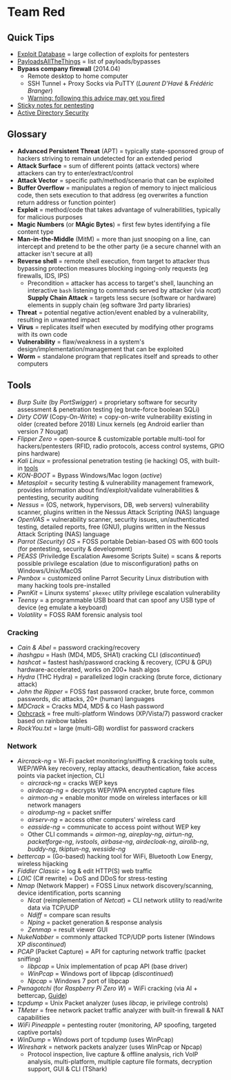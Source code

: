 # Team Red

## Quick Tips

* [Exploit Database](https://www.exploit-db.com) = large collection of exploits for pentesters
* [PayloadsAllTheThings](https://github.com/swisskyrepo/PayloadsAllTheThings) = list of payloads/bypasses
* **Bypass company firewall** (2014.04)
  * Remote desktop to home computer
  * SSH Tunnel + Proxy Socks via PuTTY (_Laurent D'Havé_ & _Frédéric Branger_)
  * [Warning: following this advice may get you fired](https://old.reddit.com/r/bestof/comments/d4hl1/comment/c0xibzi)
* [Sticky notes for pentesting](https://exploit-notes.hdks.org)
* [Active Directory Security](https://adsecurity.org)

## Glossary

* **Advanced Persistent Threat** (APT) = typically state-sponsored group of hackers striving to remain undetected for an extended period
* **Attack Surface** = sum of different points (attack vectors) where attackers can try to enter/extract/control
* **Attack Vector** = specific path/method/scenario that can be exploited
* **Buffer Overflow** = manipulates a region of memory to inject malicious code, then sets execution to that address (eg overwrites a function return address or function pointer)
* **Exploit** = method/code that takes advantage of vulnerabilities, typically for malicious purposes
* **Magic Numbers** (or **MAgic Bytes**) = first few bytes identifying a file content type
* **Man-in-the-Middle** (MitM) = more than just snooping on a line, can intercept and pretend to be the other party (ie a secure channel with an attacker isn't secure at all)
* **Reverse shell** = remote shell execution, from target to attacker thus bypassing protection measures blocking ingoing-only requests (eg firewalls, IDS, IPS)
  * Precondition = attacker has access to target's shell, launching an interactive `bash` listening to commands served by attacker (via _ncat_)
 **Supply Chain Attack** = targets less secure (software or hardware) elements in supply chain (eg software 3rd party libraries)
* **Threat** = potential negative action/event enabled by a vulnerability, resulting in unwanted impact
* **Virus** = replicates itself when executed by modifying other programs with its own code
* **Vulnerability** = flaw/weakness in a system's design/implementation/management that can be exploited
* **Worm** = standalone program that replicates itself and spreads to other computers

## Tools

* _Burp Suite_ (by _PortSwigger_) = proprietary software for security assessment & penetration testing (eg brute-force boolean SQLi)
* _Dirty COW_ (Copy-On-Write) = copy-on-write vulnerability existing in older (created before 2018) Linux kernels (eg Android earlier than version 7 Nougat)
* _Flipper Zero_ = open-source & customizable portable multi-tool for hackers/pentesters (RFID, radio protocols, access control systems, GPIO pins hardware)
* _Kali Linux_ = professional penetration testing (ie hacking) OS, with built-in [tools](https://www.kali.org/tools)
* _KON-BOOT_ = Bypass Windows/Mac logon (_active_)
* _Metasploit_ = security testing & vulnerability management framework, provides information about find/exploit/validate vulnerabilities & pentesting, security auditing
* _Nessus_ = (OS, network, hypervisors, DB, web servers) vulnerability scanner, plugins written in the Nessus Attack Scripting (NAS) language
* _OpenVAS_ = vulnerability scanner, security issues, un/authenticated testing, detailed reports, free (GNU), plugins written in the Nessus Attack Scripting (NAS) language
* _Parrot (Security) OS_ = FOSS portable Debian-based OS with 600 tools (for pentesting, security & development)
* _PEASS_ (Priviledge Escalation Awesome Scripts Suite) = scans & reports possible privilege escalation (due to misconfiguration) paths on Windows/Unix/MacOS
* _Pwnbox_ = customized online Parrot Security Linux distribution with many hacking tools pre-installed
* _PwnKit_ = Linunx systems' `pkexec` utilty privilege escalation vulnerability
* _Teensy_ = a programmable USB board that can spoof any USB type of device (eg emulate a keyboard)
* _Volatility_ = FOSS RAM forensic analysis tool

### Cracking

* _Cain & Abel_ = password cracking/recovery
* _ihashgpu_ = Hash (MD4, MD5, SHA1) cracking CLI (_discontinued_)
* _hashcat_ = fastest hash/password cracking & recovery, (CPU & GPU) hardware-accelerated, works on 200+ hash algos
* _Hydra_ (THC Hydra) = parallelized login cracking (brute force, dictionary attack)
* _John the Ripper_ = FOSS fast password cracker, brute force, common passwords, dic attacks, 20+ (human) languages
* _MDCrack_ = Cracks MD4, MD5 & co Hash password
* [Ophcrack](https://ophcrack.sourceforge.io) = free multi-platform Windows (XP/Vista/7) password cracker based on rainbow tables
* _RockYou.txt_ = large (multi-GB) wordlist for password crackers

### Network

* _Aircrack-ng_ = Wi-Fi packet monitoring/sniffing & cracking tools suite, WEP/WPA key recovery, replay attacks, deauthentication, fake access points via packet injection, CLI
  * _aircrack-ng_ = cracks WEP keys
  * _airdecap-ng_ = decrypts WEP/WPA encrypted capture files
  * _airmon-ng_ = enable monitor mode on wireless interfaces or kill network managers
  * _airodump-ng_ = packet sniffer
  * _airserv-ng_ = access other computers' wireless card
  * _easside-ng_ = communicate to access point without WEP key
  * Other CLI commands = _airmon-ng_, _aireplay-ng_, _airtun-ng_, _packetforge-ng_, _ivstools_, _airbase-ng_, _airdecloak-ng_, _airolib-ng_, _buddy-ng_, _tkiptun-ng_, _wesside-ng_
* _bettercap_ = (Go-based) hacking tool for WiFi, Bluetooth Low Energy, wireless hijacking
* _Fiddler Classic_ = log & edit HTTP(S) web traffic
* _LOIC_ (C# rewrite) = DoS and DDoS for stress-testing
* _Nmap_ (Network Mapper) = FOSS Linux network discovery/scanning, device identification, ports scanning
  * _Ncat_ (reimplementation of _Netcat_) = CLI network utility to read/write data via TCP/UDP
  * _Ndiff_ = compare scan results
  * _Nping_ = packet generation & response analysis
  * _Zenmap_ = result viewer GUI
* _NukeNabber_ = commonly attacked TCP/UDP ports listener (Windows XP _discontinued_)
* _PCAP_ (Packet Capture) = API for capturing network traffic (packet sniffing)
  * _libpcap_ = Unix implementation of pcap API (base driver)
  * _WinPcap_ = Windows port of libpcap (_discontinued_)
  * _Npcap_ = Windows 7 port of libpcap
* _Pwnagotchi_ (for _Raspberry Pi Zero W_) = WiFi cracking (via AI + bettercap, [Guide](https://www.reddit.com/r/pwnagotchi/comments/sl2rv1/guerrilla_guide_to_pwnagotchi_v1552022))
* _tcpdump_ = Unix Packet analyzer (uses _libcap_, ie privilege controls)
* _TMeter_ = free network packet traffic analyzer with built-in firewall & NAT capabilities
* _WiFi Pineapple_ = pentesting router (monitoring, AP spoofing, targeted captive portals)
* _WinDump_ = Windows port of tcpdump (uses WinPcap)
* _Wireshark_ = network packets analyzer (uses WinPcap or Npcap)
  * Protocol inspection, live capture & offline analysis, rich VoIP analysis, multi-platform, multiple capture file formats, decryption support, GUI & CLI (TShark)
